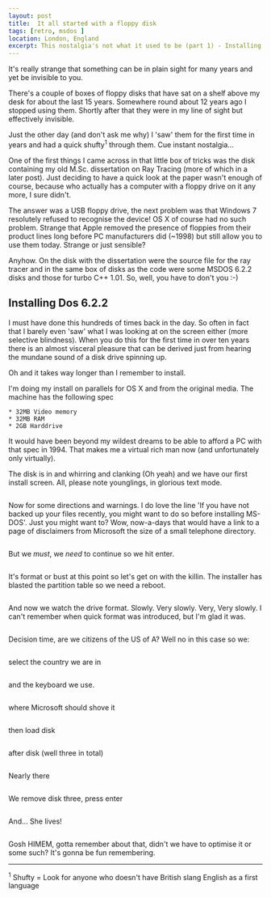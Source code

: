```yaml
---
layout: post
title:  It all started with a floppy disk
tags: [retro, msdos ]
location: London, England
excerpt: This nostalgia's not what it used to be (part 1) - Installing MSDOS 6.2.2
---
```


It's really strange that something can be in plain sight for many years and yet be invisible to you.

There's a couple of boxes of floppy disks that have sat on a shelf above my desk for about the last 15 years. Somewhere round about 12 years ago I stopped using them. Shortly after that they were in my line of sight but effectively invisible.

Just the other day (and don't ask me why) I 'saw' them for the first time in years and had a quick shufty<sup>1</sup> through them. Cue instant nostalgia...

One of the first things I came across in that little box of tricks was the disk containing my old M.Sc. dissertation on Ray Tracing (more of which in a later post). Just deciding to have a quick look at the paper wasn't enough of course, because who actually has a computer with a floppy drive on it any more, I sure didn't.

The answer was a USB floppy drive, the next problem was that Windows 7 resolutely refused to recognise the device! OS X of course had no such problem. Strange that Apple removed the presence of floppies from their product lines long before PC manufacturers did (~1998) but still allow you to use them today. Strange or just sensible?

Anyhow. On the disk with the dissertation were the source file for the ray tracer and in the same box of disks as the code were some MSDOS 6.2.2 disks and those for turbo C++ 1.01. So, well, you have to don't you :-)

Installing Dos 6.2.2
--------------------

I must have done this hundreds of times back in the day. So often in fact that I barely even 'saw' what I was looking at on the screen either (more selective blindness). When you do this for the first time in over ten years there is an almost visceral pleasure that can be derived just from hearing the mundane sound of a disk drive spinning up.

Oh and it takes way longer than I remember to install.

I'm doing my install on parallels for OS X and from the original media. The machine has the following spec

	* 32MB Video memory
	* 32MB RAM
	* 2GB Harddrive

It would have been beyond my wildest dreams to be able to afford a PC with that spec in 1994. That makes me a virtual rich man now (and unfortunately only virtually).

The disk is in and whirring and clanking (Oh yeah) and we have our first install screen. All, please note younglings, in glorious text mode.

<img src="../../images/2012-07-21-It-all-started-with-a-floppy-disk/001.png" alt="" class="dosShot screenShot" />

Now for some directions and warnings. I do love the line 'If you have not backed up your files recently, you might want to do so before installing MS-DOS'. Just you might want to? Wow, now-a-days that would have a link to a page of disclaimers from Microsoft the size of a small telephone directory.


<img src="../../images/2012-07-21-It-all-started-with-a-floppy-disk/002.png" alt="" class="dosShot screenShot" />


But we *must*, we _need_ to continue so we hit enter.

<img src="../../images/2012-07-21-It-all-started-with-a-floppy-disk/003.png" alt="" class="dosShot screenShot" />

It's format or bust at this point so let's get on with the killin. The installer has blasted the partition table so we need a reboot.

<img src="../../images/2012-07-21-It-all-started-with-a-floppy-disk/004.png" alt="" class="dosShot screenShot" />

And now we watch the drive format. Slowly. Very slowly. Very, Very slowly. I can't remember when quick format was introduced, but I'm glad it was.


<img src="../../images/2012-07-21-It-all-started-with-a-floppy-disk/005.png" alt="" class="dosShot screenShot" />

Decision time, are we citizens of the US of A? Well no in this case so we:

<img src="../../images/2012-07-21-It-all-started-with-a-floppy-disk/006.png" alt="" class="dosShot screenShot" />

select the country we are in

<img src="../../images/2012-07-21-It-all-started-with-a-floppy-disk/007.png" alt="" class="dosShot screenShot" />

and the keyboard we use.

<img src="../../images/2012-07-21-It-all-started-with-a-floppy-disk/008.png" alt="" class="dosShot screenShot" />

where Microsoft should shove it

<img src="../../images/2012-07-21-It-all-started-with-a-floppy-disk/009.png" alt="" class="dosShot screenShot" />

then load disk

<img src="../../images/2012-07-21-It-all-started-with-a-floppy-disk/010.png" alt="" class="dosShot screenShot" />

after disk (well three in total)

<img src="../../images/2012-07-21-It-all-started-with-a-floppy-disk/011.png" alt="" class="dosShot screenShot" />

Nearly there 

<img src="../../images/2012-07-21-It-all-started-with-a-floppy-disk/012.png" alt="" class="dosShot screenShot" />

We remove disk three, press enter

<img src="../../images/2012-07-21-It-all-started-with-a-floppy-disk/013.png" alt="" class="dosShot screenShot" />

And... She lives!

<img src="../../images/2012-07-21-It-all-started-with-a-floppy-disk/014.png" alt="" class="dosShot screenShot" />

Gosh HIMEM, gotta remember about that, didn't we have to optimise it or some such? It's gonna be fun remembering.

* * *

<sup>1</sup> Shufty = Look for anyone who doesn't have British slang English as a first language

